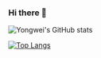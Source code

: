 ### Hi there 👋

<!--
**YongweiChe/YongweiChe** is a ✨ _special_ ✨ repository because its `README.md` (this file) appears on your GitHub profile.

Here are some ideas to get you started:

- 🔭 I’m currently working on ...
- 🌱 I’m currently learning ...
- 👯 I’m looking to collaborate on ...
- 🤔 I’m looking for help with ...
- 💬 Ask me about ...
- 📫 How to reach me: ...
- 😄 Pronouns: ...
- ⚡ Fun fact: ...
-->
![Yongwei's GitHub stats](https://github-readme-stats.vercel.app/api?username=YongweiChe&show_icons=true&theme=radical)

[![Top Langs](https://github-readme-stats.vercel.app/api/top-langs/?username=YongweiChe)](https://github.com/anuraghazra/github-readme-stats)

